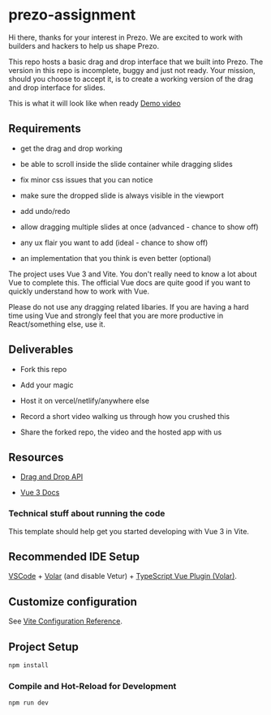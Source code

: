 # prezo-assignment

Hi there, thanks for your interest in Prezo. We are excited to work with builders and hackers to help us shape Prezo.

This repo hosts a basic drag and drop interface that we built into Prezo. The version in this repo is incomplete, buggy and just not ready. Your mission, should you choose to accept it, is to create a working version of the drag and drop interface for slides.

This is what it will look like when ready [Demo video](https://www.loom.com/share/be346974201f450f9dc7e62480ce83e6)

## Requirements

- get the drag and drop working

- be able to scroll inside the slide container while dragging slides

- fix minor css issues that you can notice

- make sure the dropped slide is always visible in the viewport

- add undo/redo

- allow dragging multiple slides at once (advanced - chance to show off)

- any ux flair you want to add (ideal - chance to show off)

- an implementation that you think is even better (optional)

The project uses Vue 3 and Vite. You don't really need to know a lot about Vue to complete this. The official Vue docs are quite good if you want to quickly understand how to work with Vue.

Please do not use any dragging related libaries. If you are having a hard time using Vue and strongly feel that you are more productive in React/something else, use it.

## Deliverables

- Fork this repo

- Add your magic

- Host it on vercel/netlify/anywhere else

- Record a short video walking us through how you crushed this

- Share the forked repo, the video and the hosted app with us

## Resources

- [Drag and Drop API](https://developer.mozilla.org/en-US/docs/Web/API/HTML_Drag_and_Drop_API)

- [Vue 3 Docs](https://vuejs.org/guide/introduction.html)

### Technical stuff about running the code

This template should help get you started developing with Vue 3 in Vite.

## Recommended IDE Setup

[VSCode](https://code.visualstudio.com/) + [Volar](https://marketplace.visualstudio.com/items?itemName=Vue.volar) (and disable Vetur) + [TypeScript Vue Plugin (Volar)](https://marketplace.visualstudio.com/items?itemName=Vue.vscode-typescript-vue-plugin).

## Customize configuration

See [Vite Configuration Reference](https://vitejs.dev/config/).

## Project Setup

```sh
npm install
```

### Compile and Hot-Reload for Development

```sh
npm run dev
```
